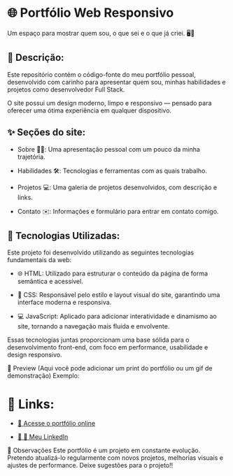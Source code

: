 # 🌐 Portfólio Web Responsivo
Um espaço para mostrar quem sou, o que sei e o que já criei. 🖥️💼 

## 📄 Descrição:
Este repositório contém o código-fonte do meu portfólio pessoal, desenvolvido com carinho para apresentar quem sou, minhas habilidades e projetos como desenvolvedor Full Stack.

O site possui um design moderno, limpo e responsivo — pensado para oferecer uma ótima experiência em qualquer dispositivo.

## ✨ Seções do site:

- Sobre 🙋‍♂️: Uma apresentação pessoal com um pouco da minha trajetória.

- Habilidades 🛠️: Tecnologias e ferramentas com as quais trabalho.

- Projetos 💻: Uma galeria de projetos desenvolvidos, com descrição e links.

- Contato ✉️: Informações e formulário para entrar em contato comigo.

## 🚀 Tecnologias Utilizadas:
Este projeto foi desenvolvido utilizando as seguintes tecnologias fundamentais da web:

- 🌐 HTML: Utilizado para estruturar o conteúdo da página de forma semântica e acessível.

- 🎨 CSS: Responsável pelo estilo e layout visual do site, garantindo uma interface moderna e responsiva.

- 💻 JavaScript: Aplicado para adicionar interatividade e dinamismo ao site, tornando a navegação mais fluida e envolvente.

Essas tecnologias juntas proporcionam uma base sólida para o desenvolvimento front-end, com foco em performance, usabilidade e design responsivo.

📸 Preview
(Aqui você pode adicionar um print do portfólio ou um gif de demonstração)
Exemplo:

# 🔗 Links:

- [🔗  Acesse o portfólio online]( )

- [🔗 💼 Meu LinkedIn](https://www.linkedin.com/in/hugomathais/)

📌 Observações
Este portfólio é um projeto em constante evolução. Pretendo atualizá-lo regularmente com novos projetos, melhorias visuais e ajustes de performance.
Deixe sugestões para o projeto!!

